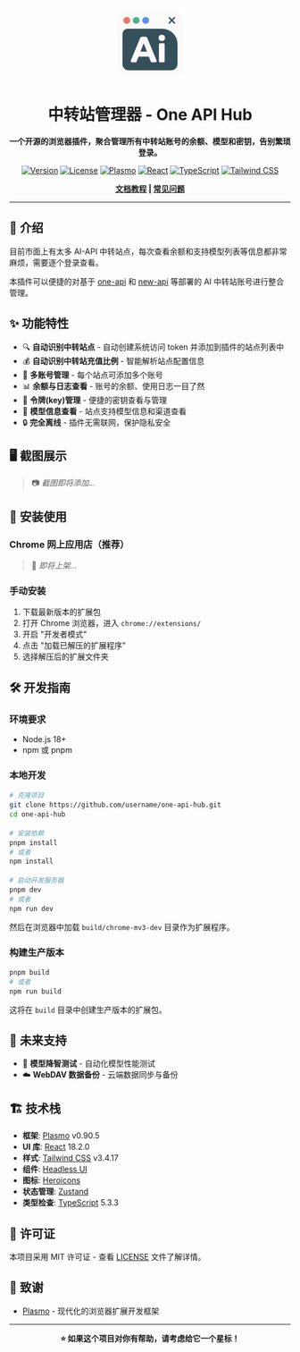 <div align="center">
  <img src="assets/icon.png" alt="One API Hub Logo" width="128" height="128">
  
  # 中转站管理器 - One API Hub
  
  **一个开源的浏览器插件，聚合管理所有中转站账号的余额、模型和密钥，告别繁琐登录。**
  
  [![Version](https://img.shields.io/badge/version-0.0.1-blue.svg)](https://github.com/fxaxg/one-api-hub)
  [![License](https://img.shields.io/badge/license-MIT-green.svg)](LICENSE)
  [![Plasmo](https://img.shields.io/badge/plasmo-v0.90.5-purple.svg)](https://plasmo.com)
  [![React](https://img.shields.io/badge/react-18.2.0-61dafb.svg)](https://reactjs.org)
  [![TypeScript](https://img.shields.io/badge/typescript-5.3.3-blue.svg)](https://typescriptlang.org)
  [![Tailwind CSS](https://img.shields.io/badge/tailwindcss-3.4.17-38bdf8.svg)](https://tailwindcss.com)

   **[文档教程](https://fxaxg.github.io/one-api-hub/) | [常见问题](https://fxaxg.github.io/one-api-hub/faq.html)**
  
</div>

---

## 📖 介绍

目前市面上有太多 AI-API 中转站点，每次查看余额和支持模型列表等信息都非常麻烦，需要逐个登录查看。

本插件可以便捷的对基于 [one-api](https://github.com/songquanpeng/one-api) 和 [new-api](https://github.com/QuantumNous/new-api) 等部署的 AI 中转站账号进行整合管理。

## ✨ 功能特性

- 🔍 **自动识别中转站点** - 自动创建系统访问 token 并添加到插件的站点列表中
- 💰 **自动识别中转站充值比例** - 智能解析站点配置信息
- 👥 **多账号管理** - 每个站点可添加多个账号
- 📊 **余额与日志查看** - 账号的余额、使用日志一目了然
- 🔑 **令牌(key)管理** - 便捷的密钥查看与管理
- 🤖 **模型信息查看** - 站点支持模型信息和渠道查看
- 🔒 **完全离线** - 插件无需联网，保护隐私安全

## 🖥️ 截图展示

> 📷 *截图即将添加...*

## 🚀 安装使用

### Chrome 网上应用店（推荐）
> 🔄 *即将上架...*

### 手动安装
1. 下载最新版本的扩展包
2. 打开 Chrome 浏览器，进入 `chrome://extensions/`
3. 开启 "开发者模式"
4. 点击 "加载已解压的扩展程序"
5. 选择解压后的扩展文件夹

## 🛠️ 开发指南

### 环境要求
- Node.js 18+
- npm 或 pnpm

### 本地开发

```bash
# 克隆项目
git clone https://github.com/username/one-api-hub.git
cd one-api-hub

# 安装依赖
pnpm install
# 或者
npm install

# 启动开发服务器
pnpm dev
# 或者
npm run dev
```

然后在浏览器中加载 `build/chrome-mv3-dev` 目录作为扩展程序。

### 构建生产版本

```bash
pnpm build
# 或者 
npm run build
```

这将在 `build` 目录中创建生产版本的扩展包。

## 🔮 未来支持

- 🧪 **模型降智测试** - 自动化模型性能测试
- ☁️ **WebDAV 数据备份** - 云端数据同步与备份

## 🏗️ 技术栈

- **框架**: [Plasmo](https://plasmo.com) v0.90.5
- **UI 库**: [React](https://reactjs.org) 18.2.0
- **样式**: [Tailwind CSS](https://tailwindcss.com) v3.4.17
- **组件**: [Headless UI](https://headlessui.com)
- **图标**: [Heroicons](https://heroicons.com)
- **状态管理**: [Zustand](https://zustand-demo.pmnd.rs)
- **类型检查**: [TypeScript](https://typescriptlang.org) 5.3.3


## 📄 许可证

本项目采用 MIT 许可证 - 查看 [LICENSE](LICENSE) 文件了解详情。

## 🙏 致谢
- [Plasmo](https://plasmo.com) - 现代化的浏览器扩展开发框架

---

<div align="center">
  <strong>⭐ 如果这个项目对你有帮助，请考虑给它一个星标！</strong>
</div>